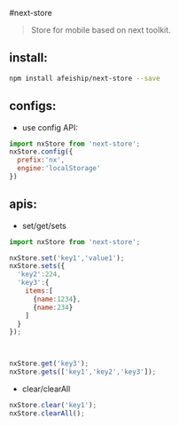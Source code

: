#next-store
> Store for mobile based on next toolkit.


## install:
```bash
npm install afeiship/next-store --save
```


## configs:
+ use config API:
```javascript
import nxStore from 'next-store';
nxStore.config({
  prefix:'nx',
  engine:'localStorage'
})
```


## apis:
+ set/get/sets
```javascript
import nxStore from 'next-store';

nxStore.set('key1','value1');
nxStore.sets({
  'key2':224,
  'key3':{
    items:[
      {name:1234},
      {name:234}
    ]
  }
});



nxStore.get('key3');
nxStore.gets(['key1','key2','key3']);
```

+ clear/clearAll
```javascript
nxStore.clear('key1');
nxStore.clearAll();
```
